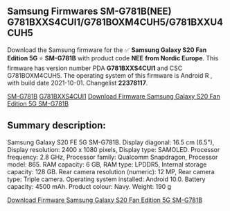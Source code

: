 <h2>Samsung Firmwares SM-G781B(NEE) G781BXXS4CUI1/G781BOXM4CUH5/G781BXXU4CUH5</h2>
Download the Samsung firmware for the ✅ <strong>Samsung Galaxy S20 Fan Edition 5G </strong> ⭐ <strong>SM-G781B</strong> with product code <strong>NEE</strong> <strong> from Nordic Europe</strong>. This firmware has version number PDA <strong>G781BXXS4CUI1</strong> and CSC G781BOXM4CUH5. The operating system of this firmware is Android R , with build date 2021-10-01. Changelist <strong>22378117</strong>.


[SM-G781B](https://samfirm.shop/samsung/model/SM-G781B)
[G781BXXS4CUI1](https://samfirm.shop/samsung/pda/G781BXXS4CUI1)
[Download Firmware Samsung Galaxy S20 Fan Edition 5G SM-G781B](https://samfirm.shop/samsung/firmware/462084)
<h2>Summary description:</h2>
<p>Samsung Galaxy S20 FE 5G SM-G781B. Display diagonal: 16.5 cm (6.5"), Display resolution: 2400 x 1080 pixels, Display type: SAMOLED. Processor frequency: 2.8 GHz, Processor family: Qualcomm Snapdragon, Processor model: 865. RAM capacity: 6 GB, RAM type: LPDDR5, Internal storage capacity: 128 GB. Rear camera resolution (numeric): 12 MP, Rear camera type: Triple camera. Operating system installed: Android 10.0. Battery capacity: 4500 mAh. Product colour: Navy. Weight: 190 g</p>


[Download Firmware Samsung Galaxy S20 Fan Edition 5G SM-G781B](https://samfirm.shop/samsung/firmware/462084)
